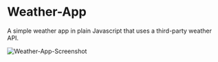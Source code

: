 # Weather-App

A simple weather app in plain Javascript that uses a third-party weather API.

![Weather-App-Screenshot](https://user-images.githubusercontent.com/34729011/126827471-0c46d383-3692-475a-90ec-aab3888ea911.png)

